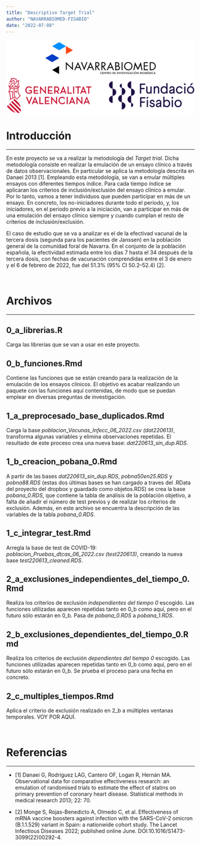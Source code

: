 ```yaml
---
title: "Descriptivo Target Trial"
author: "NAVARRABIOMED-FISABIO"
date: "2022-07-08"
---
```


![](logo_compuesto.png)

# Introducción

*****

En este proyecto se va a realizar la metodología del *Target trial*. Dicha metodología consiste en realizar la emulación de un ensayo clínico a través de datos observacionales. En particular se aplica la metodología descrita en Danaei 2013 [1]. Empleando esta metodología, se van a emular múltiples ensayos con diferentes tiempos índice. Para cada tiempo índice se aplicaran los criterios de inclusión/exclusión del ensayo clínico a emular. Por lo tanto, vamos a tener individuos que pueden participar en más de un ensayo. En concreto, los no-iniciadores durante todo el periodo, y, los iniciadores, en el periodo previo a la iniciación, van a participar en más de una emulación del ensayo clínico siempre y cuando cumplan el resto de criterios de inclusión/exclusión.

El caso de estudio que se va a analizar es el de la efectivad vacunal de la tercera dosis (segunda para los pacientes de Janssen) en la población general de la comunidad foral de Navarra. En el conjunto de la población española, la efectividad estimada entre los días 7 hasta el 34 después de la tercera dosis, con fechas de vacunación comprendidas entre el 3 de enero y el 6 de febrero de 2022, fue del 51.3% (95% CI 50.2–52.4) [2]. 

<br>

# Archivos

***

## 0_a_librerias.R

Carga las librerías que se van a usar en este proyecto.

## 0_b_funciones.Rmd

Contiene las funciones que se están creando para la realización de la emulación de los ensayos clínicos. El objetivo es acabar realizando un paquete con las funciones aquí contenidas, de modo que se puedan emplear en diversas preguntas de investigación.

## 1_a_preprocesado_base_duplicados.Rmd

Carga la base *poblacion_Vacunas_Infecc_06_2022.csv (dat220613)*, transforma algunas variables y elimina observaciones repetidas. El resultado de este proceso crea una nueva base: *dat220613_sin_dup.RDS*.

## 1_b_creacion_pobana_0.Rmd

A partir de las bases *dat220613_sin_dup.RDS*, *pobna50en25.RDS* y *pobna88.RDS* (estas dos últimas bases se han cargado a traves del .RData del proyecto del dropbox y guardado como objetos.RDS) se crea la base *pobana_0.RDS*, que contiene la tabla de análisis de la población objetivo, a falta de añadir el número de test previos y de realizar los criterios de exclusión. Además, en este archivo se encuentra la descripción de las variables de la tabla *pobana_0.RDS*.

## 1_c_integrar_test.Rmd

Arregla la base de test de COVID-19: *poblacion_Pruebas_dtcas_06_2022.csv (test220613)*, creando la nueva base *test220613_cleaned.RDS*.

## 2_a_exclusiones_independientes_del_tiempo_0.Rmd

Realiza los criterios de exclusión *independientes del tiempo 0* escogido. Las funciones utilizadas aparecen repetidas tanto en 0_b como aquí, pero en el futuro sólo estarán en 0_b. Pasa de *pobana_0.RDS* a *pobana_1.RDS*.

## 2_b_exclusiones_dependientes_del_tiempo_0.Rmd

Realiza los criterios de exclusión *dependientes del tiempo 0* escogido. Las funciones utilizadas aparecen repetidas tanto en 0_b como aquí, pero en el futuro sólo estarán en 0_b. Se prueba el proceso para una fecha en concreto.

## 2_c_multiples_tiempos.Rmd

Aplica el criterio de exclusión realizado en 2_b a múltiples ventanas temporales. VOY POR AQUÍ.

<br>

# Referencias

***

- [1] Danaei G, Rodríguez LAG, Cantero OF, Logan R, Hernán MA. Observational data for comparative effectiveness research: an emulation of randomised trials to estimate the effect of statins on primary prevention of coronary heart disease. Statistical methods in medical research 2013; 22: 70.

- [2] Monge S, Rojas-Benedicto A, Olmedo C, et al. Effectiveness of mRNA vaccine boosters against infection with the SARS-CoV-2 omicron (B.1.1.529) variant in Spain: a nationwide cohort study. The Lancet Infectious Diseases 2022; published online June. DOI:10.1016/S1473-3099(22)00292-4.
